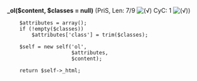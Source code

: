 **_ol($content, $classes = null)** (PriS, Len: 7/9 ![(&radic;)](https://raw.github.com/TheB3Rt0z/schrimp/master/.inc/img/icon_16x16_green_ok.png "") CyC: 1 ![(&radic;)](https://raw.github.com/TheB3Rt0z/schrimp/master/.inc/img/icon_16x16_green_ok.png ""))  
  
        $attributes = array();
        if (!empty($classes))
            $attributes['class'] = trim($classes);

        $self = new self('ol',
                         $attributes,
                         $content);

        return $self->_html;
